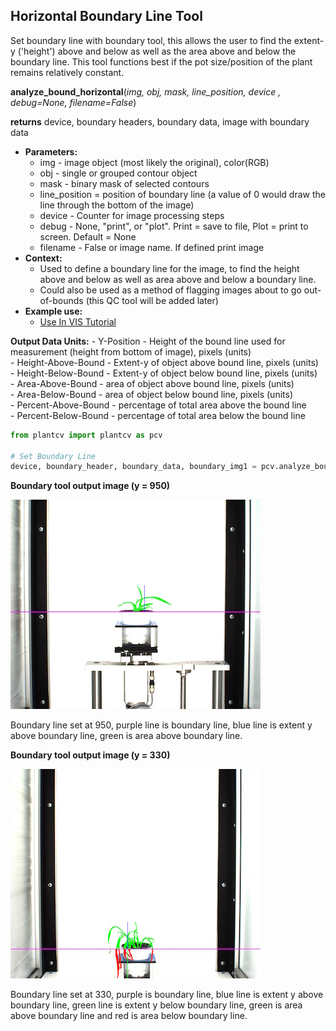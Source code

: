 ## Horizontal Boundary Line Tool

Set boundary line with boundary tool, this allows the user to find the extent-y ('height')
above and below as well as the area above and below the boundary line. This tool functions 
best if the pot size/position of the plant remains relatively constant.
 
**analyze_bound_horizontal**(*img, obj, mask, line_position, device , debug=None, filename=False*)

**returns** device, boundary headers, boundary data, image with boundary data

- **Parameters:**
    - img - image object (most likely the original), color(RGB)
    - obj - single or grouped contour object
    - mask - binary mask of selected contours
    - line_position = position of boundary line (a value of 0 would draw the line through the bottom of the image)
    - device - Counter for image processing steps
    - debug - None, "print", or "plot". Print = save to file, Plot = print to screen. Default = None
    - filename - False or image name. If defined print image
- **Context:**
    - Used to define a boundary line for the image, to find the height above and below as well as area above and below a boundary line.
    - Could also be used as a method of flagging images about to go out-of-bounds (this QC tool will be added later)
- **Example use:**
    - [Use In VIS Tutorial](vis_tutorial.md)

**Output Data Units:** 
    - Y-Position - Height of the bound line used for measurement (height from bottom of image), pixels (units)  
    - Height-Above-Bound - Extent-y of object above bound line, pixels (units)  
    - Height-Below-Bound - Extent-y of object below bound line, pixels (units)  
    - Area-Above-Bound - area of object above bound line, pixels (units)  
    - Area-Below-Bound - area of object below bound line, pixels (units)  
    - Percent-Above-Bound - percentage of total area above the bound line  
    - Percent-Below-Bound - percentage of total area below the bound line  

```python
from plantcv import plantcv as pcv

# Set Boundary Line    
device, boundary_header, boundary_data, boundary_img1 = pcv.analyze_bound_horizontal(img, obj, mask, 950, device, debug='print', 'setaria_boundary_img.png')
```

**Boundary tool output image (y = 950)**

![Screenshot](img/documentation_images/analyze_bound_horizontal/boundary_950.jpg)

Boundary line set at 950, purple line is boundary line, blue line is extent y above boundary line, 
green is area above boundary line.

**Boundary tool output image (y = 330)**

![Screenshot](img/documentation_images/analyze_bound_horizontal/boundary_330.jpg)

Boundary line set at 330, purple is boundary line, blue line is extent y above boundary line, 
green line is extent y below boundary line, green is area above boundary line and red is area below boundary line.
